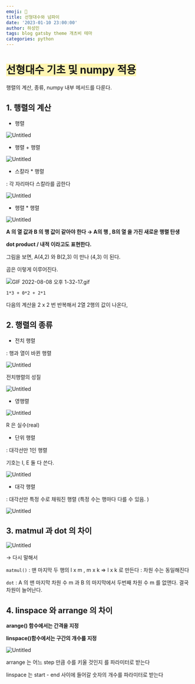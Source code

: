 ```yaml
---
emoji: 📃
title: 선형대수와 넘파이
date: '2023-01-10 23:00:00'
author: 하성민
tags: blog gatsby theme 개츠비 테마
categories: python
---
```


# <span style='background-color: #fff5b1'>선형대수 기초 및 numpy 적용</span>

행렬의 계산, 종류, numpy 내부 메서드를 다룬다.

## 1. 행렬의 계산

- 행렬

![Untitled](./imgs/0.png)

- 행렬 + 행렬

![Untitled](./imgs/1.png)

- 스칼라 * 행렬

: 각 자리마다 스칼라를 곱한다

![Untitled](./imgs/2.png)

- 행렬 * 행렬

![Untitled](./imgs/3.png)

**A 의 열 값과 B 의 행 값이 같아야 한다 → A의 행 , B의 열 을 가진 새로운 행렬 탄생**

**dot product / 내적 이라고도 표현한다.**

그림을 보면, A(4,2) 와 B(2,3) 이 만나 (4,3) 이 된다.

곱은 이렇게 이루어진다.

![GIF 2022-08-08 오후 1-32-17.gif](./imgs/gif.gif)

`1*3 + 0*2 + 2*1`

다음의 계산을 2 x 2 번 반복해서 2열 2행의 값이 나온다,

## 2. 행렬의 종류

- 전치 행렬

: 행과 열이 바뀐 행렬

![Untitled](./imgs/4.png)

전치행렬의 성질

![Untitled](./imgs/5.png)

- 영행렬

![Untitled](./imgs/6.png)

R 은 실수(real)

- 단위 행렬

: 대각선만 1인 행렬

기호는 I, E 둘 다 쓴다.

![Untitled](./imgs/7.png)

- 대각 행렬

: 대각선만 특정 수로 채워진 행렬 (특정 수는 행마다 다를 수 있음. )

![Untitled](./imgs/8.png)

## 3. matmul 과 dot 의 차이

![Untitled](./imgs/9.png)

→ 다시 말해서

`matmul()` : 맨 마지막 두 행의 l x m , m x k ⇒ l x k 로 만든다 : 차원 수는 동일해진다

`dot` : A 의 맨 마지막 차원 수 m 과 B 의 마지막에서 두번째 차원 수 m 를 없앤다. 결국 차원이 늘어난다.

## 4. linspace 와 arrange 의 차이

**arange() 함수에서는 간격을 지정**

**linspace()함수에서는 구간의 개수를 지정**

![Untitled](./imgs/10.png)

arrange 는 어느 step 만큼 수를 키울 것인지 를 파라미터로 받는다

linspace 는 start - end 사이에 들어갈 숫자의 개수를 파라미터로 받는다

```toc
```